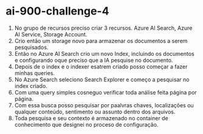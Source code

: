 # ai-900-challenge-4

1. No grupo de recursos preciso criar 3 recursos. Azure AI Search, Azure AI Service, Storage Account.
2. Crio então um storage novo para armazenar os documentos a serem pesquisados.
3. Então no Azure AI Search crio um novo Index, incluindo os documentos e configurando oque preciso que a IA pesquise no documento.
4. Depois de o index e o indexer esatrem criado posso começar a fazer minhas queries.
5. No Azure Search seleciono Search Explorer e começo a pesquisar no index criado.
6. Com uma query simples cosneguo verificar toda análise feita página por página.
7. Com essa busca posso pesquisar por paalvras chaves, localizações ou qualquer conteúdo, sentimento ou assunto dentro dos arquivos.
8. Toda pesquisa e seu contexto é armazenado no container de conhecimento que designei no proceso de configuração.
